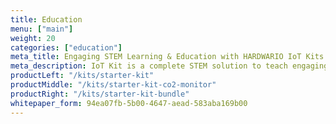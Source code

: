 ```yaml
---
title: Education
menu: ["main"]
weight: 20
categories: ["education"]
meta_title: Engaging STEM Learning & Education with HARDWARIO IoT Kits
meta_description: IoT Kit is a complete STEM solution to teach engagingly through the creation of real projects with which students discover the world around them.
productLeft: "/kits/starter-kit"
productMiddle: "/kits/starter-kit-co2-monitor"
productRight: "/kits/starter-kit-bundle"
whitepaper_form: 94ea07fb-5b00-4647-aead-583aba169b00
---
```

